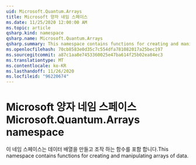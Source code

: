 ```yaml
---
uid: Microsoft.Quantum.Arrays
title: Microsoft 양자 네임 스페이스
ms.date: 11/25/2020 12:00:00 AM
ms.topic: article
qsharp.kind: namespace
qsharp.name: Microsoft.Quantum.Arrays
qsharp.summary: This namespace contains functions for creating and manipulating arrays of data.
ms.openlocfilehash: 70cb8583e0d35c7c554dfa781082017a25bec197
ms.sourcegitcommit: a87c1aa8e7453360025e47ba614f25b02ea84ec3
ms.translationtype: MT
ms.contentlocale: ko-KR
ms.lasthandoff: 11/26/2020
ms.locfileid: "96220674"
---
```

# <a name="microsoftquantumarrays-namespace"></a><span data-ttu-id="0de54-102">Microsoft 양자 네임 스페이스</span><span class="sxs-lookup"><span data-stu-id="0de54-102">Microsoft.Quantum.Arrays namespace</span></span>

<span data-ttu-id="0de54-103">이 네임 스페이스는 데이터 배열을 만들고 조작 하는 함수를 포함 합니다.</span><span class="sxs-lookup"><span data-stu-id="0de54-103">This namespace contains functions for creating and manipulating arrays of data.</span></span>

